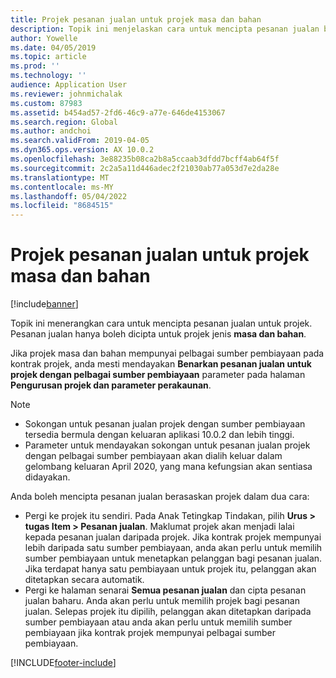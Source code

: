 ```yaml
---
title: Projek pesanan jualan untuk projek masa dan bahan
description: Topik ini menjelaskan cara untuk mencipta pesanan jualan berasaskan projek untuk projek masa dan bahan.
author: Yowelle
ms.date: 04/05/2019
ms.topic: article
ms.prod: ''
ms.technology: ''
audience: Application User
ms.reviewer: johnmichalak
ms.custom: 87983
ms.assetid: b454ad57-2fd6-46c9-a77e-646de4153067
ms.search.region: Global
ms.author: andchoi
ms.search.validFrom: 2019-04-05
ms.dyn365.ops.version: AX 10.0.2
ms.openlocfilehash: 3e88235b08ca2b8a5ccaab3dfdd7bcff4ab64f5f
ms.sourcegitcommit: 2c2a5a11d446adec2f21030ab77a053d7e2da28e
ms.translationtype: MT
ms.contentlocale: ms-MY
ms.lasthandoff: 05/04/2022
ms.locfileid: "8684515"
---
```

# <a name="project-sales-orders-for-time-and-material-projects"></a>Projek pesanan jualan untuk projek masa dan bahan

[!include[banner](../includes/banner.md)]

Topik ini menerangkan cara untuk mencipta pesanan jualan untuk projek. Pesanan jualan hanya boleh dicipta untuk projek jenis **masa dan bahan**.

Jika projek masa dan bahan mempunyai pelbagai sumber pembiayaan pada kontrak projek, anda mesti mendayakan **Benarkan pesanan jualan untuk projek dengan pelbagai sumber pembiayaan** parameter pada halaman **Pengurusan projek dan parameter perakaunan**. 

> [!NOTE]
> - Sokongan untuk pesanan jualan projek dengan sumber pembiayaan tersedia bermula dengan keluaran aplikasi 10.0.2 dan lebih tinggi.
> - Parameter untuk mendayakan sokongan untuk pesanan jualan projek dengan pelbagai sumber pembiayaan akan dialih keluar dalam gelombang keluaran April 2020, yang mana kefungsian akan sentiasa didayakan.

Anda boleh mencipta pesanan jualan berasaskan projek dalam dua cara:

- Pergi ke projek itu sendiri. Pada Anak Tetingkap Tindakan, pilih **Urus > tugas Item > Pesanan jualan**. Maklumat projek akan menjadi lalai kepada pesanan jualan daripada projek. Jika kontrak projek mempunyai lebih daripada satu sumber pembiayaan, anda akan perlu untuk memilih sumber pembiayaan untuk menetapkan pelanggan bagi pesanan jualan. Jika terdapat hanya satu pembiayaan untuk projek itu, pelanggan akan ditetapkan secara automatik.
- Pergi ke halaman senarai **Semua pesanan jualan** dan cipta pesanan jualan baharu. Anda akan perlu untuk memilih projek bagi pesanan jualan. Selepas projek itu dipilih, pelanggan akan ditetapkan daripada sumber pembiayaan atau anda akan perlu untuk memilih sumber pembiayaan jika kontrak projek mempunyai pelbagai sumber pembiayaan.



[!INCLUDE[footer-include](../includes/footer-banner.md)]